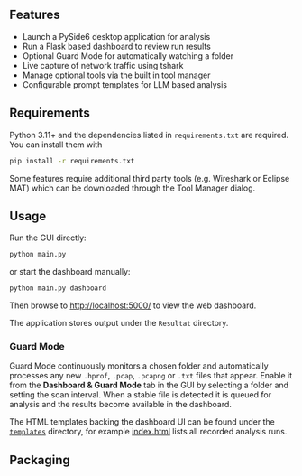 ## Features

- Launch a PySide6 desktop application for analysis
- Run a Flask based dashboard to review run results
- Optional Guard Mode for automatically watching a folder
- Live capture of network traffic using tshark
- Manage optional tools via the built in tool manager
- Configurable prompt templates for LLM based analysis

## Requirements

Python 3.11+ and the dependencies listed in `requirements.txt` are required. You can install them with

```bash
pip install -r requirements.txt
```

Some features require additional third party tools (e.g. Wireshark or Eclipse MAT) which can be downloaded through the Tool Manager dialog.

## Usage

Run the GUI directly:

```bash
python main.py
```

or start the dashboard manually:

```bash
python main.py dashboard
```

Then browse to [http://localhost:5000/](http://localhost:5000/) to view the web dashboard.

The application stores output under the `Resultat` directory.

### Guard Mode

Guard Mode continuously monitors a chosen folder and automatically processes any
new `.hprof`, `.pcap`, `.pcapng` or `.txt` files that appear. Enable it from the
**Dashboard & Guard Mode** tab in the GUI by selecting a folder and setting the
scan interval. When a stable file is detected it is queued for analysis and the
results become available in the dashboard.

The HTML templates backing the dashboard UI can be found under the
[`templates`](templates/) directory, for example
[index.html](templates/index.html) lists all recorded analysis runs.

## Packaging
